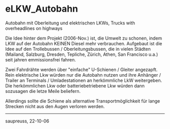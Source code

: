 # eLKW_Autobahn
Autobahn mit Oberleitung und elektrischen LKWs, Trucks with overheadlines on highways

Die Idee hinter dem Projekt (2006-Nov.) ist, die Umwelt zu schonen, indem LKW auf der Autobahn KEINEN Diesel mehr verbrauchen.
Aufgebaut ist die Idee auf den Trollebussen / Oberleitungsbussen, die in vielen Städten (Mailand, Salzburg, Dresden, Tepliche, Zürich, Athen, San Francisco u.a.) seit jahren emmissionsfrei fahren.

Zwei Fahrdrähte werden über "einfache" U-Schienen / Gleiter angezapft. 
Rein elektrische Lkw würden nur die Autobahn nutzen und ihre Anhänger / Trailer an Terminals / Umladestationen an herkömmliche LkW weitergeben.
Die herkömmlichen Lkw oder batteriebetriebene Lkw würden dann sozusagen die letze Meile beliefern.

Allerdings sollte die Schiene als alternative Transportmöglichkeit für lange Strecken nicht aus den Augen verloren werden.

-------------------
saupreuss, 22-10-06
